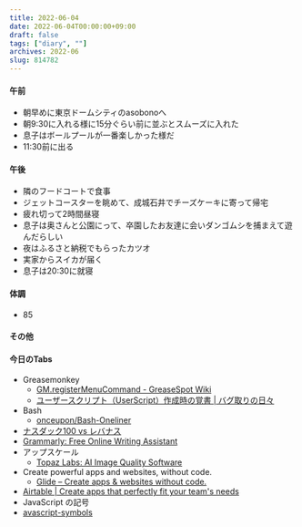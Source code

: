 ```yaml
---
title: 2022-06-04
date: 2022-06-04T00:00:00+09:00
draft: false
tags: ["diary", ""]
archives: 2022-06
slug: 814782
---
```

#### 午前
- 朝早めに東京ドームシティのasobonoへ
- 朝9:30に入れる様に15分ぐらい前に並ぶとスムーズに入れた
- 息子はボールプールが一番楽しかった様だ
- 11:30前に出る
#### 午後
- 隣のフードコートで食事
- ジェットコースターを眺めて、成城石井でチーズケーキに寄って帰宅
- 疲れ切って2時間昼寝
- 息子は奥さんと公園にって、卒園したお友達に会いダンゴムシを捕まえて遊んだらしい
- 夜はふるさと納税でもらったカツオ
- 実家からスイカが届く
- 息子は20:30に就寝
#### 体調
- 85
#### その他
#### 今日のTabs
- Greasemonkey 
  - [GM.registerMenuCommand - GreaseSpot Wiki](https://wiki.greasespot.net/GM.registerMenuCommand)
  - [ユーザースクリプト（UserScript）作成時の覚書 | バグ取りの日々](https://www.bugbugnow.net/2021/02/user-script.html)
- Bash
  - [onceupon/Bash-Oneliner](https://github.com/onceupon/Bash-Oneliner)
- [ナスダック100 vs レバナス](https://blue-sky-beach.blogspot.com/2022/03/levnas1.html)
- [Grammarly: Free Online Writing Assistant](https://www.grammarly.com/)
- アップスケール
  - [Topaz Labs: AI Image Quality Software](https://www.topazlabs.com/)
- Create powerful apps and websites, without code.
  - [Glide – Create apps & websites without code.](https://www.glideapps.com/)
- [Airtable | Create apps that perfectly fit your team's needs](https://www.airtable.com/)
-  JavaScript の記号
  - [avascript-symbols](https://github.com/ginpei/books.ginpei.dev/blob/javascript-symbols/books/ja/javascript-symbols/index.md)